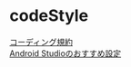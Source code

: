 # codeStyle
[コーディング規約](https://github.com/Rikuto13impl/codeStyle/blob/main/AndroidStyleGuide.md)<br>
[Android Studioのおすすめ設定](https://github.com/Rikuto13impl/codeStyle/blob/main/AndroidStudioSetting.md)
